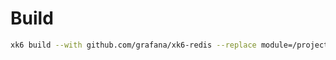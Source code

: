# Build

```bash
xk6 build --with github.com/grafana/xk6-redis --replace module=/projects/my/xk6-mongo
```